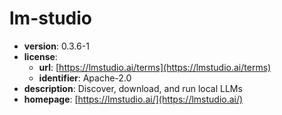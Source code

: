 # lm-studio

- **version**: 0.3.6-1
- **license**:
  - **url**: [https://lmstudio.ai/terms](https://lmstudio.ai/terms)
  - **identifier**: Apache-2.0
- **description**: Discover, download, and run local LLMs
- **homepage**: [https://lmstudio.ai/](https://lmstudio.ai/)

